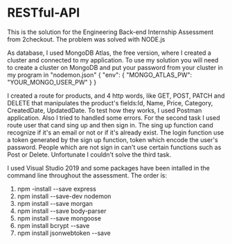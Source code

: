 # RESTful-API

This is the solution for the Engineering Back-end Internship Assessment from 2checkout. The problem was solved with NODE.js

As database, I used MongoDB Atlas, the free version, where I created a cluster and connected to my application. To use my solution you will need to create a cluster on MongoDB and put your password from your cluster in my program in "nodemon.json" 
{
    "env": {
        "MONGO_ATLAS_PW": "YOUR_MONGO_USER_PW"
    }
}

I created a route for products, and 4 http words, like GET, POST, PATCH and DELETE that manipulates the product's fields:Id, Name, Price, Category, CreatedDate, UpdatedDate. To test how they works, I used Postman application. Also I tried to handled some errors.
For the second task I used route user that cand sing up and then sign in. The sing up function cand recognize if it's an email or not or if it's already exist. The login function use a token generated by the sign up function, token which encode the user's password. People which are not sign in can't use certain functions such as Post or Delete.
Unfortunate I couldn't solve the third task.

I used Visual Studio 2019 and some packages have been intalled in the command line throughout the assessment. The order is:
1. npm -install --save express
2. npm install --save-dev nodemon
3. npm install --save morgan
4. npm install --save body-parser
5. npm install --save mongoose
6. npm install bcrypt --save
7. npm install jsonwebtoken --save

